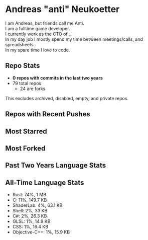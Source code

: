 
# Andreas "anti" Neukoetter

I am Andreas, but friends call me Anti.  
I am a fulltime game developer.  
I currently work as the CTO of ...  
In my day job I mostly spend my time between meetings/calls, and spreadsheets.  
In my spare time I love to code.  

## Repo Stats
- **0 repos with commits in the last two years**
- 79 total repos
  - 24 are forks

This excludes archived, disabled, empty, and private repos.

## Repos with Recent Pushes


## Most Starred


## Most Forked


## Past Two Years Language Stats


## All-Time Language Stats
- Rust: 74%, 1 MB
- C: 11%, 149.7 KB
- ShaderLab: 4%, 63.1 KB
- Shell: 2%, 33 KB
- C#: 2%, 26.3 KB
- GLSL: 1%, 14.9 KB
- CSS: 1%, 16.4 KB
- Objective-C++: 1%, 15.9 KB

